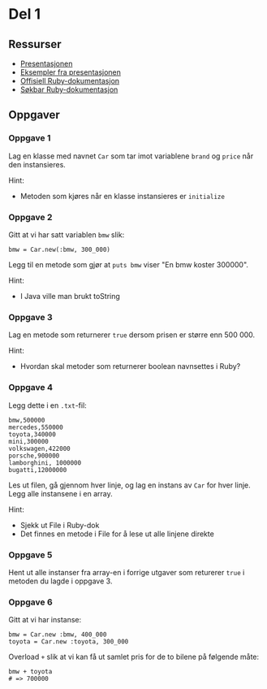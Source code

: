 # Del 1

## Ressurser

* [Presentasjonen](https://raw.github.com/eiriklied/ruby-kurs-uia/master/del_1/rubykurs.pdf)
* [Eksempler fra presentasjonen](https://github.com/eiriklied/ruby-kurs-uia/blob/master/del_1/eksempler.rb)
* [Offisiell Ruby-dokumentasjon](http://ruby-doc.org/core/)
* [Søkbar Ruby-dokumentasjon](http://railsapi.com/doc/ruby-v1.9.2/)

## Oppgaver

### Oppgave 1

Lag en klasse med navnet `Car` som tar imot variablene `brand` og
`price` når den instansieres.

Hint:

* Metoden som kjøres når en klasse instansieres er `initialize`

### Oppgave 2

Gitt at vi har satt variablen `bmw` slik:

    bmw = Car.new(:bmw, 300_000)

Legg til en metode som gjør at `puts bmw` viser "En bmw koster 300000".

Hint:

* I Java ville man brukt toString

### Oppgave 3

Lag en metode som returnerer `true` dersom prisen er større enn 500 000.

Hint:

* Hvordan skal metoder som returnerer boolean navnsettes i Ruby?

### Oppgave 4

Legg dette i en `.txt`-fil:

    bmw,500000
    mercedes,550000
    toyota,340000
    mini,300000
    volkswagen,422000
    porsche,900000
    lamborghini, 1000000
    bugatti,12000000

Les ut filen, gå gjennom hver linje, og lag en instans av `Car` for hver
linje. Legg alle instansene i en array.

Hint:

* Sjekk ut File i Ruby-dok
* Det finnes en metode i File for å lese ut alle linjene direkte

### Oppgave 5

Hent ut alle instanser fra array-en i forrige utgaver som returerer
`true` i metoden du lagde i oppgave 3.

### Oppgave 6

Gitt at vi har instanse:

    bmw = Car.new :bmw, 400_000
    toyota = Car.new :toyota, 300_000

Overload `+` slik at vi kan få ut samlet pris for de to bilene på
følgende måte:

    bmw + toyota
    # => 700000
